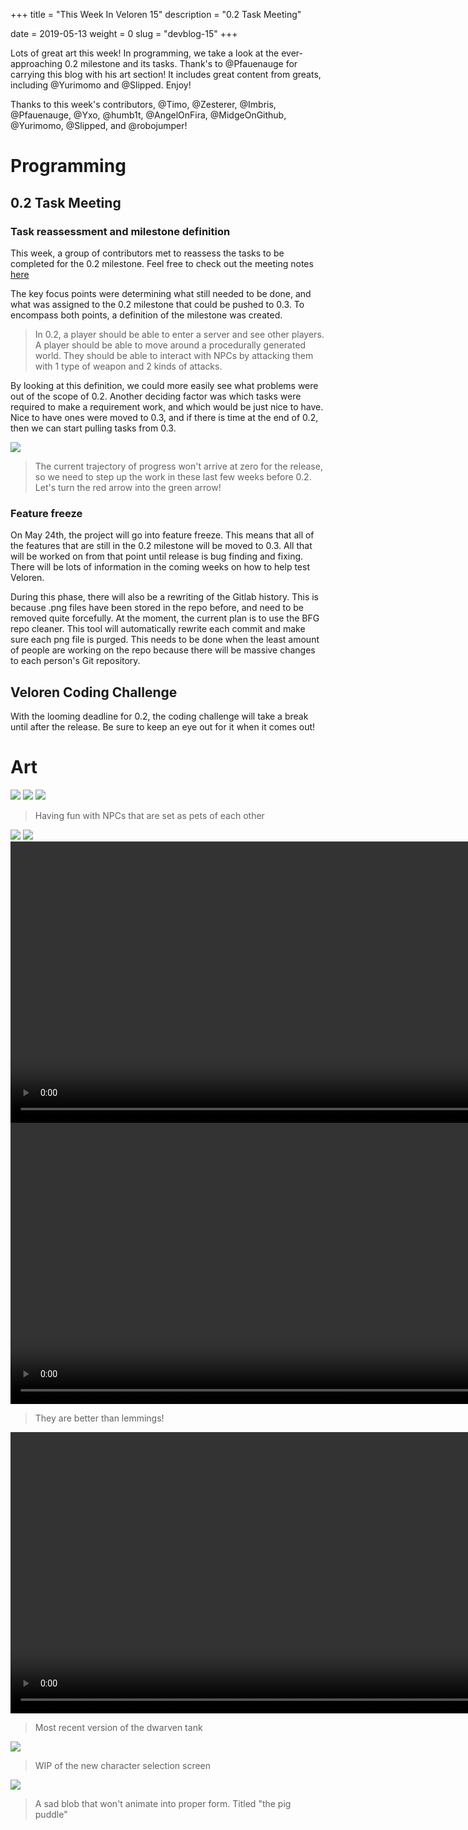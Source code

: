 +++
title = "This Week In Veloren 15"
description = "0.2 Task Meeting"

date = 2019-05-13
weight = 0
slug = "devblog-15"
+++

Lots of great art this week! In programming, we take a look at the ever-approaching 0.2 milestone and its tasks. Thank's to @Pfauenauge for carrying this blog with his art section! It includes great content from greats, including @Yurimomo and @Slipped. Enjoy!

Thanks to this week's contributors, @Timo, @Zesterer, @Imbris, @Pfauenauge, @Yxo, @humb1t, @AngelOnFira, @MidgeOnGithub, @Yurimomo, @Slipped, and @robojumper!

# Programming

## 0.2 Task Meeting

### Task reassessment and milestone definition

This week, a group of contributors met to reassess the tasks to be completed for the 0.2 milestone. Feel free to check out the meeting notes [here](https://docs.google.com/document/d/13u8x_FwSP6fT6lSJoorMHYkLpUE6K4ZT_fddi_7YZWc/edit?usp=sharing)

The key focus points were determining what still needed to be done, and what was assigned to the 0.2 milestone that could be pushed to 0.3. To encompass both points, a definition of the milestone was created.

> In 0.2, a player should be able to enter a server and see other players. A player should be able to move around a procedurally generated world. They should be able to interact with NPCs by attacking them with 1 type of weapon and 2 kinds of attacks.

By looking at this definition, we could more easily see what problems were out of the scope of 0.2. Another deciding factor was which tasks were required to make a requirement work, and which would be just nice to have. Nice to have ones were moved to 0.3, and if there is time at the end of 0.2, then we can start pulling tasks from 0.3.

<img src="https://cdn.discordapp.com/attachments/449650240350453760/577496663518740481/unknown.png"/>

> The current trajectory of progress won't arrive at zero for the release, so we need to step up the work in these last few weeks before 0.2. Let's turn the red arrow into the green arrow!

### Feature freeze

On May 24th, the project will go into feature freeze. This means that all of the features that are still in the 0.2 milestone will be moved to 0.3. All that will be worked on from that point until release is bug finding and fixing. There will be lots of information in the coming weeks on how to help test Veloren.

During this phase, there will also be a rewriting of the Gitlab history. This is because .png files have been stored in the repo before, and need to be removed quite forcefully. At the moment, the current plan is to use the BFG repo cleaner. This tool will automatically rewrite each commit and make sure each png file is purged. This needs to be done when the least amount of people are working on the repo because there will be massive changes to each person's Git repository.

## Veloren Coding Challenge

With the looming deadline for 0.2, the coding challenge will take a break until after the release. Be sure to keep an eye out for it when it comes out!

# Art

<img src="https://media.discordapp.net/attachments/523568428905398283/577140237000769586/image.png?width=1246&height=703"/>

<img src="https://media.discordapp.net/attachments/523568428905398283/577138992143663104/image.png"/>

<img src="https://media.discordapp.net/attachments/523568428905398283/576811960302305294/image.png"/>

> Having fun with NPCs that are set as pets of each other

<img src="https://cdn.discordapp.com/attachments/449654102553788417/577596751268151307/unknown.png"/>

<img src="https://cdn.discordapp.com/attachments/449654102553788417/577593670467977236/unknown.png"/>

<video width=900 controls>
  <source src="https://cdn.discordapp.com/attachments/449654102553788417/577595582051385399/EwrweYYSen.mp4" type="video/mp4">
Your browser does not support the video tag.
</video>

<video width=900 controls>
  <source src="https://cdn.discordapp.com/attachments/523568428905398283/576757595004600342/onk4VjCBHa.mp4" type="video/mp4">
Your browser does not support the video tag.
</video>

> They are better than lemmings!

<video width=900 controls>
  <source src="https://cdn.discordapp.com/attachments/541307708146581519/577687973533843457/MM3FHPc.mp4" type="video/mp4">
Your browser does not support the video tag.
</video>

> Most recent version of the dwarven tank

<img src="https://cdn.discordapp.com/attachments/467073814208053248/577440431508553738/unknown.png"/>

> WIP of the new character selection screen

<img src="https://cdn.discordapp.com/attachments/467073814208053248/577676596069138433/unknown.png"/>

> A sad blob that won't animate into proper form. Titled "the pig puddle"

